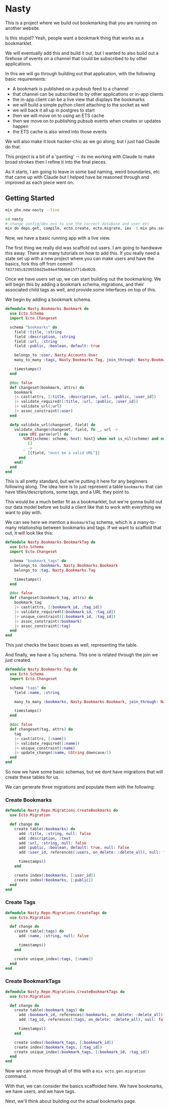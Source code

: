 # Nasty

This is a project where we build out bookmarking that you are running on another website.

Is this stupid? Yeah, people want a bookmark thing that works as a bookmarklet.

We will eventually add this and build it out, but I wanted to also build out a firehose of events on a channel that could be subscribed to by other applications.

In this we will go through building out that application, with the following basic requirements:

- A bookmark is published on a pubsub feed to a channel
- that channel can be subscribed to by other applications or in-app clients
- the in-app client can be a live view that displays the bookmarks
- we will build a simple python client attaching to the socket as well
- we will back it all up in postgres to start
- then we will move on to using an ETS cache
- then we move on to publishing pubsub events when creates or updates happen
- the ETS cache is also wired into those events

We will also make it look hacker-chic as we go along, but I just had Claude do that.

This project is a bit of a 'painting' -- its me working with Claude to make broad strokes then I refine it into the final pieces.

As it starts, I am going to leave in some bad naming, weird boundaries, etc that came up with Claude but I helped have be reasoned through and improved as each piece went on.

## Getting Started

```bash
mix phx.new nasty --live

cd nasty
# change config/dev.exs to use the correct database and user etc
mix do deps.get, compile, ecto.create, ecto.migrate, iex -S mix phx.server
```

Now, we have a basic running app with a live view.

The first thing we really did was scaffold out users.
I am going to handwave this away.
There are many tutorials on how to add this.
If you really need a state set up with a new project where you can make users and have the basics, fork this off from commit `f837345c8299550d2be84e4f066b615f714bd020`.

Once we have users set up, we can start building out the bookmarking.
We will begin this by adding a bookmark schema, migrations, and their associated child tags as well, and provide some interfaces on top of this.

We begin by adding a bookmark schema.

```elixir
defmodule Nasty.Bookmarks.Bookmark do
  use Ecto.Schema
  import Ecto.Changeset

  schema "bookmarks" do
    field :title, :string
    field :description, :string
    field :url, :string
    field :public, :boolean, default: true

    belongs_to :user, Nasty.Accounts.User
    many_to_many :tags, Nasty.Bookmarks.Tag, join_through: Nasty.Bookmarks.BookmarkTag

    timestamps()
  end

  @doc false
  def changeset(bookmark, attrs) do
    bookmark
    |> cast(attrs, [:title, :description, :url, :public, :user_id])
    |> validate_required([:title, :url, :public, :user_id])
    |> validate_url(:url)
    |> assoc_constraint(:user)
  end

  defp validate_url(changeset, field) do
    validate_change(changeset, field, fn _, url ->
      case URI.parse(url) do
        %URI{scheme: scheme, host: host} when not is_nil(scheme) and not is_nil(host) ->
          []
        _ ->
          [{field, "must be a valid URL"}]
      end
    end)
  end
end
```

This is all pretty standard, but we're putting it here for any beginners following along.
The idea here is to just represent a table `bookmarks` that can have titles/descriptions, some tags, and a URL they point to.

This would be a much better fit as a bookmarklet, but we're gonna build out our data model before we build a client like that to work with everything we want to play with.

We can see here we mention a `BookmarkTag` schema, which is a many-to-many relationship between bookmarks and tags.
If we want to scaffold that out, it will look like this:

```elixir
defmodule Nasty.Bookmarks.BookmarkTag do
  use Ecto.Schema
  import Ecto.Changeset

  schema "bookmark_tags" do
    belongs_to :bookmark, Nasty.Bookmarks.Bookmark
    belongs_to :tag, Nasty.Bookmarks.Tag

    timestamps()
  end

  @doc false
  def changeset(bookmark_tag, attrs) do
    bookmark_tag
    |> cast(attrs, [:bookmark_id, :tag_id])
    |> validate_required([:bookmark_id, :tag_id])
    |> unique_constraint([:bookmark_id, :tag_id])
    |> assoc_constraint(:bookmark)
    |> assoc_constraint(:tag)
  end
end
```

This just checks the basic boxes as well, representing the table.

And finally, we have a `Tag` schema.
This one is related through the join we just created.

```elixir
defmodule Nasty.Bookmarks.Tag do
  use Ecto.Schema
  import Ecto.Changeset

  schema "tags" do
    field :name, :string

    many_to_many :bookmarks, Nasty.Bookmarks.Bookmark, join_through: Nasty.Bookmarks.BookmarkTag

    timestamps()
  end

  @doc false
  def changeset(tag, attrs) do
    tag
    |> cast(attrs, [:name])
    |> validate_required([:name])
    |> unique_constraint(:name)
    |> update_change(:name, &String.downcase/1)
  end
end
```

So now we have some basic schemas, but we dont have migrations that will create these tables for us.

We can generate three migrations and populate them with the following:

### Create Bookmarks
```elixir
defmodule Nasty.Repo.Migrations.CreateBookmarks do
  use Ecto.Migration

  def change do
    create table(:bookmarks) do
      add :title, :string, null: false
      add :description, :text
      add :url, :string, null: false
      add :public, :boolean, default: true, null: false
      add :user_id, references(:users, on_delete: :delete_all), null: false

      timestamps()
    end

    create index(:bookmarks, [:user_id])
    create index(:bookmarks, [:public])
  end
end
```

### Create Tags
```elixir
defmodule Nasty.Repo.Migrations.CreateTags do
  use Ecto.Migration

  def change do
    create table(:tags) do
      add :name, :string, null: false

      timestamps()
    end

    create unique_index(:tags, [:name])
  end
end
```

### Create BookmarkTags
```elixir
defmodule Nasty.Repo.Migrations.CreateBookmarkTags do
  use Ecto.Migration

  def change do
    create table(:bookmark_tags) do
      add :bookmark_id, references(:bookmarks, on_delete: :delete_all), null: false
      add :tag_id, references(:tags, on_delete: :delete_all), null: false

      timestamps()
    end

    create index(:bookmark_tags, [:bookmark_id])
    create index(:bookmark_tags, [:tag_id])
    create unique_index(:bookmark_tags, [:bookmark_id, :tag_id])
  end
end
```

Now we can move through all of this with a `mix ecto.gen.migration` command.

With that, we can consider the basics scaffolded here.
We have bookmarks, we have users, and we have tags.

Next, we'll think about building out the actual bookmarks page.

##